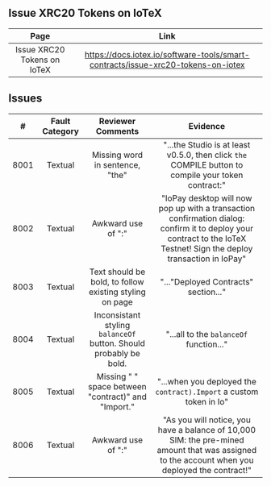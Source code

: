 
## Issue XRC20 Tokens on IoTeX
| Page        | Link           |
| :-------------: | :-------------:  | 
| Issue XRC20 Tokens on IoTeX     | https://docs.iotex.io/software-tools/smart-contracts/issue-xrc20-tokens-on-iotex |


## Issues
| #  | Fault Category | Reviewer Comments | Evidence |
| :--: | :--: | :--: | :--: |
| 8001 | Textual | Missing word in sentence, "the" | "...the Studio is at least v0.5.0, then click `the` COMPILE button to compile your token contract:" |
| 8002 | Textual | Awkward use of ":" | "IoPay desktop will now pop up with a transaction confirmation dialog: confirm it to deploy your contract to the IoTeX Testnet! Sign the deploy transaction in IoPay" |
| 8003 | Textual | Text should be bold, to follow existing styling on page | "..."Deployed Contracts" section..." |
| 8004 | Textual | Inconsistant styling `balanceOf` button. Should probably be bold. | "...all to the `balanceOf` function..." |
| 8005 | Textual | Missing " " space between "contract)" and "Import." | "...when you deployed the `contract).Import` a custom token in Io" |
| 8006 | Textual | Awkward use of ":" | "As you will notice, you have a balance of 10,000 SIM: the pre-mined amount that was assigned to the account when you deployed the contract!" |
